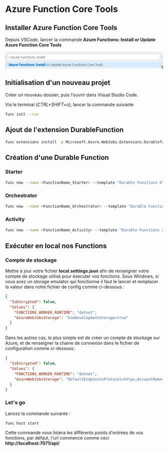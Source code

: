 # Azure Function Core Tools 

## Installer Azure Function Core Tools
Depuis VSCode, lancer la commande **Azure Functions: Install or Update Azure Function Core Tools**

![](/assets/00-InstallCoreTools.png)


## Initialisation d'un nouveau projet

Créer un nouveau dossier, puis l'ouvrir dans Visual Studio Code.

Via le terminal (_CTRL+SHIFT+ù_), lancer la commande suivante

```bash
func init --csx
```

## Ajout de l'extension DurableFunction 

```bash
func extensions install -p Microsoft.Azure.WebJobs.Extensions.DurableTask -v 1.6.2 --csx
```

## Création d'une Durable Function

### Starter

```bash
func new --name <FunctionName_Starter> --template "Durable Functions HTTP starter" -csx
```

### Orchestrator

```bash
func new --name <FunctionName_Orchestrator> --template "Durable Functions orchestrator" --csx
```

### Activity

```bash
func new --name <FunctionName_Activity> --template "Durable Functions activity" --csx
```

## Exécuter en local nos Functions

### Compte de stockage
Mettre à jour votre fichier **local.settings.json** afin de renseigner votre compte de stockage utilisé pour éxecuter vos fonctions. 
Sous Windows, si vous avez un storage emulator qui fonctionne il faut le lancer et remplacer la valeur dans notre fichier de config comme ci-dessous : 
```json
{
  "IsEncrypted": false,
  "Values": {
    "FUNCTIONS_WORKER_RUNTIME": "dotnet",
    "AzureWebJobsStorage": "UseDevelopmentStorage=true"
  }
}
```

Dans les autres cas, le plus simple est de créer un compte de stockage sur Azure, et de renseigner la chaine de connexion dans le fichier de configuration comme ci-dessous:
```json
{
  "IsEncrypted": false,
  "Values": {
    "FUNCTIONS_WORKER_RUNTIME": "dotnet",
    "AzureWebJobsStorage": "DefaultEndpointsProtocol=https;AccountName=mystorageaccount;AccountKey=mykey"
  }
}
```

### Let's go 

Lancez la commande suivante : 

```bash
func host start
```
Cette commande vous listera les différents points d'entrées de vos fonctions, par défaut, l'url commence comme ceci **http://localhost:7071/api/**